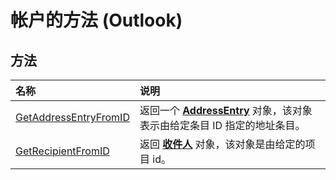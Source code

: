 
# 帐户的方法 (Outlook)

## 方法



|**名称**|**说明**|
|:-----|:-----|
|[GetAddressEntryFromID](5aa9c67e-579f-5519-ed38-c80009cf506b.md)|返回一个  **[AddressEntry](d4a0a85e-8bab-bc56-57bc-d70c3c570c8e.md)** 对象，该对象表示由给定条目 ID 指定的地址条目。|
|[GetRecipientFromID](7b97ce67-6015-ece6-de1b-6d4226be83aa.md)|返回 **[收件人](8cee4d79-ec55-52a4-710b-6456944ca86d.md)** 对象，该对象是由给定的项目 id。|
